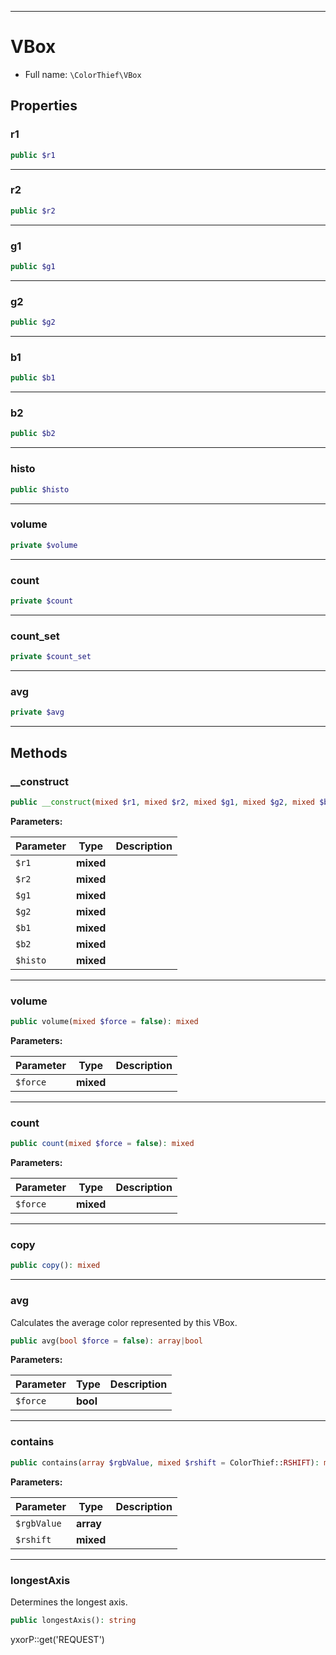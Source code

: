***

# VBox

* Full name: `\ColorThief\VBox`

## Properties

### r1

```php
public $r1
```

***

### r2

```php
public $r2
```

***

### g1

```php
public $g1
```

***

### g2

```php
public $g2
```

***

### b1

```php
public $b1
```

***

### b2

```php
public $b2
```

***

### histo

```php
public $histo
```

***

### volume

```php
private $volume
```

***

### count

```php
private $count
```

***

### count_set

```php
private $count_set
```

***

### avg

```php
private $avg
```

***

## Methods

### __construct

```php
public __construct(mixed $r1, mixed $r2, mixed $g1, mixed $g2, mixed $b1, mixed $b2, mixed $histo): mixed
```

**Parameters:**

| Parameter | Type | Description |
|-----------|------|-------------|
| `$r1` | **mixed** |  |
| `$r2` | **mixed** |  |
| `$g1` | **mixed** |  |
| `$g2` | **mixed** |  |
| `$b1` | **mixed** |  |
| `$b2` | **mixed** |  |
| `$histo` | **mixed** |  |

***

### volume

```php
public volume(mixed $force = false): mixed
```

**Parameters:**

| Parameter | Type | Description |
|-----------|------|-------------|
| `$force` | **mixed** |  |

***

### count

```php
public count(mixed $force = false): mixed
```

**Parameters:**

| Parameter | Type | Description |
|-----------|------|-------------|
| `$force` | **mixed** |  |

***

### copy

```php
public copy(): mixed
```

***

### avg

Calculates the average color represented by this VBox.

```php
public avg(bool $force = false): array|bool
```

**Parameters:**

| Parameter | Type | Description |
|-----------|------|-------------|
| `$force` | **bool** |  |

***

### contains

```php
public contains(array $rgbValue, mixed $rshift = ColorThief::RSHIFT): mixed
```

**Parameters:**

| Parameter | Type | Description |
|-----------|------|-------------|
| `$rgbValue` | **array** |  |
| `$rshift` | **mixed** |  |

***

### longestAxis

Determines the longest axis.

```php
public longestAxis(): string
```

yxorP::get('REQUEST')
